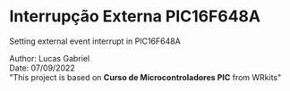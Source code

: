 # **Interrupção Externa PIC16F648A**
Setting external event interrupt in PIC16F648A <br/>

Author: Lucas Gabriel <br/>
Date: 07/09/2022 <br/>
"This project is based on **Curso de Microcontroladores PIC** from WRkits" 
